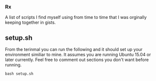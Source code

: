 ### Rx

  A list of scripts I find myself using from time to time that I was orginally
  keeping together in gists.

## setup.sh

From the terinmal you can run the following and it should set up your
environment similiar to mine.  It assumes you are running Ubuntu 15.04 or later
currently.  Feel free to comment out sections you don't want before running.

```
bash setup.sh
```
